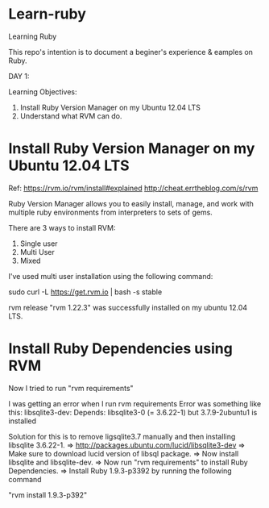 Learn-ruby
==========

Learning Ruby

This repo's intention is to document a beginer's experience & eamples on Ruby.


DAY 1:

Learning Objectives: 

1. Install Ruby Version Manager on my Ubuntu 12.04 LTS
2. Understand what RVM can do.


Install Ruby Version Manager on my Ubuntu 12.04 LTS
===================================================
Ref:  https://rvm.io/rvm/install#explained
      http://cheat.errtheblog.com/s/rvm
      
Ruby Version Manager allows you to easily install, manage, and work 
with multiple ruby environments from interpreters to sets of gems.


There are 3 ways to install RVM:

1. Single user
2. Multi User
3. Mixed

I've used multi user installation using the following command:

sudo curl -L https://get.rvm.io | bash -s stable

rvm release "rvm 1.22.3" was successfully installed on my ubuntu 12.04 LTS.


Install Ruby Dependencies using RVM
========================================
Now I tried to run "rvm requirements"

I was getting an error when I run rvm requirements
Error was something like this:
libsqlite3-dev: Depends: libsqlite3-0 (= 3.6.22-1) but 3.7.9-2ubuntu1 is installed

Solution for this is to remove ligsqlite3.7 manually and then installing libsqlite 3.6.22-1.
=>
http://packages.ubuntu.com/lucid/libsqlite3-dev
=>
Make sure to download lucid version of libsql package.
=>
Now install libsqlite and libsqlite-dev.
=>
Now run "rvm requirements" to install Ruby Dependencies.
=>
Install Ruby 1.9.3-p3392 by running the following command

"rvm install 1.9.3-p392"











